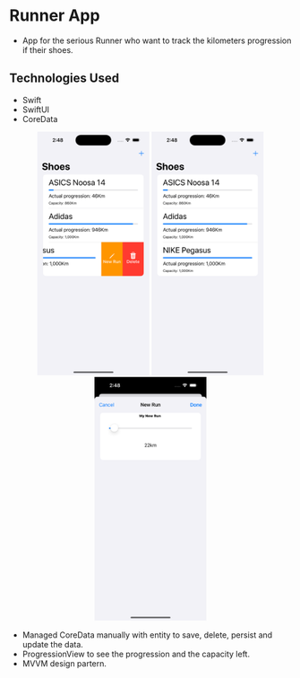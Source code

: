 #  Runner App

- App for the serious Runner who want to track the kilometers progression if their shoes.

## Technologies Used
- Swift
- SwiftUI
- CoreData
<p align= "center">

<img src = "Edit.png" width="200">
<img src = "MainScreen.png" width="200">
<img src = "EditScreen.png" width="200">


</p>


- Managed CoreData manually with entity to save, delete, persist and update the data.
- ProgressionView to see the progression and the capacity left.
- MVVM design partern.



